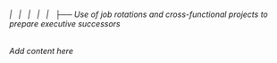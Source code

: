 ###### |   |   |   |   |   ├── Use of job rotations and cross-functional projects to prepare executive successors

*Add content here*